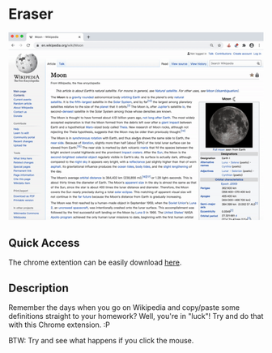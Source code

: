 # Eraser

![Animated Cover](demo.gif)

## Quick Access
The chrome extention can be easily download [here](https://github.com/SamanthaCui/abc-student-repo/raw/master/projects/bug-project/bug-project.zip).

## Description
Remember the days when you go on Wikipedia and copy/paste some definitions straight to your homework?
Well, you're in "luck"!
Try and do that with this Chrome extension. :P

BTW: Try and see what happens if you click the mouse.  

